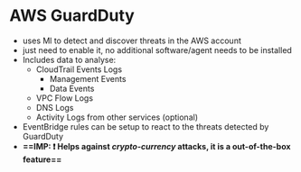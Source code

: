 
# AWS GuardDuty

- uses Ml to detect and discover threats in the AWS account
- just need to enable it, no additional software/agent needs to be installed
- Includes data to analyse:
	- CloudTrail Events Logs
		- Management Events
		- Data Events
	- VPC Flow Logs
	- DNS Logs
	- Activity Logs from other services (optional)
- EventBridge rules can be setup to react to the threats detected by GuardDuty
- **==IMP: ❗️ Helps against *crypto-currency* attacks, it is a out-of-the-box feature==**


